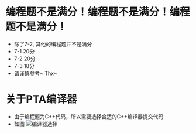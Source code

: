 # 编程题不是满分！编程题不是满分！编程题不是满分！
* 除了7-2, 其他的编程题并不是满分 
* 7-1 20分
* 7-2 20分
* 7-3 18分
* 请谨慎参考~ Thx~

# 关于PTA编译器
* 由于编程题为C++代码，所以需要选择合适的C++编译器提交代码
* 如图
![编译器选择](https://github.com/Zachary-Chan/DataStructuresWork/tree/master/4.13-Work/compiler.jpg)

